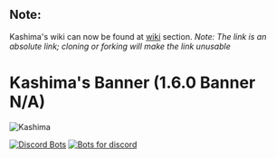
## Note:
Kashima's wiki can now be found at [wiki](https://github.com/Deivu/Kashima/wiki) section. *Note: The link is an absolute link; cloning or forking will make the link unusable*
 
# Kashima's Banner (1.6.0 Banner N/A)
![Kashima](https://i.imgur.com/bJmVVZ5.png)

[![Discord Bots](https://discordbots.org/api/widget/424137718961012737.svg)](https://discordbots.org/bot/424137718961012737)
[![Bots for discord](https://botsfordiscord.com/api/v1/bots/424137718961012737/embed?theme=dark)](https://botsfordiscord.com/bot/424137718961012737)



